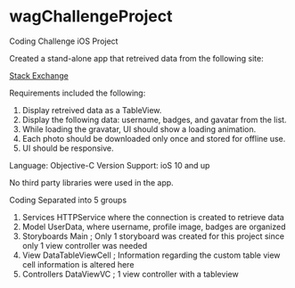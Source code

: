 # wagChallengeProject

Coding Challenge iOS Project

Created a stand-alone app that retreived data from the following site:

[Stack Exchange](https://api.stackexchange.com/2.2/users?site=stackoverflow)

Requirements included the following:
1) Display retreived data as a TableView.
2) Display the following data: username, badges, and gavatar from the list.
3) While loading the gravatar, UI should show a loading animation.
4) Each photo should be downloaded only once and stored for offline use.
5) UI should be responsive.

Language: Objective-C
Version Support: ioS 10 and up

No third party libraries were used in the app.

Coding Separated into 5 groups
1) Services
   HTTPService where the connection is created to retrieve data
2) Model
   UserData, where username, profile image, badges are organized
3) Storyboards
   Main ; Only 1 storyboard was created for this project since only 1 view controller was needed
4) View
   DataTableViewCell ; Information regarding the custom table view cell information is altered here
5) Controllers
   DataViewVC ; 1 view controller with a tableview
